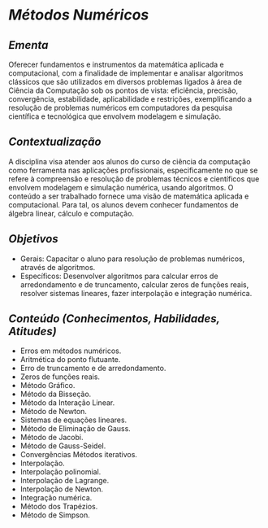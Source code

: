 # *Métodos Numéricos* #

## *Ementa* ##
Oferecer fundamentos e instrumentos da matemática aplicada e computacional, com a finalidade de
implementar e analisar algoritmos clássicos que são utilizados em diversos problemas ligados à área
de Ciência da Computação sob os pontos de vista: eficiência, precisão, convergência, estabilidade,
aplicabilidade e restrições, exemplificando a resolução de problemas numéricos em computadores da
pesquisa científica e tecnológica que envolvem modelagem e simulação.

## *Contextualização* ##
A disciplina visa atender aos alunos do curso de ciência da computação como ferramenta nas
aplicações profissionais, especificamente no que se refere à compreensão e resolução de
problemas técnicos e científicos que envolvem modelagem e simulação numérica, usando
algoritmos. O conteúdo a ser trabalhado fornece uma visão de matemática aplicada e
computacional. Para tal, os alunos devem conhecer fundamentos de álgebra linear, cálculo e
computação.

## *Objetivos* ##
- Gerais: Capacitar o aluno para resolução de problemas numéricos, através de algoritmos.
- Específicos: Desenvolver algoritmos para calcular erros de arredondamento e de truncamento,
calcular zeros de funções reais, resolver sistemas lineares, fazer interpolação e integração
numérica.

## *Conteúdo (Conhecimentos, Habilidades, Atitudes)* ##
- Erros em métodos numéricos. 
- Aritmética do ponto flutuante. 
- Erro de truncamento e de arredondamento. 
- Zeros de funções reais. 
- Método Gráfico. 
- Método da Bisseção. 
- Método da Interação Linear. 
- Método de Newton. 
- Sistemas de equações lineares. 
- Método de Eliminação de Gauss. 
- Método de Jacobi. 
- Método de Gauss-Seidel. 
- Convergências Métodos iterativos.
- Interpolação. 
- Interpolação polinomial. 
- Interpolação de Lagrange. 
- Interpolação de Newton.
- Integração numérica. 
- Método dos Trapézios. 
- Método de Simpson.
